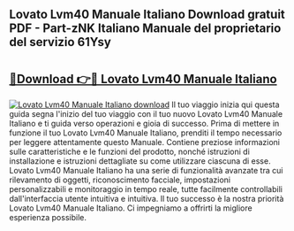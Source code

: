 ## Lovato Lvm40 Manuale Italiano Download gratuit PDF - Part-zNK Italiano Manuale del proprietario del servizio 61Ysy

# <h2><a href="http://dfelv12.blite.top/?on=Lovato+Lvm40+Manuale+Italiano">🔗Download 👉🔴 Lovato Lvm40 Manuale Italiano</a></h2>

[![Lovato Lvm40 Manuale Italiano download](https://i.imgur.com/lujVjoI.png)](http://dfelv12.blite.top/?on=Lovato+Lvm40+Manuale+Italiano)
Il tuo viaggio inizia qui questa guida segna l'inizio del tuo viaggio con il tuo nuovo Lovato Lvm40 Manuale Italiano e ti guida verso operazioni e gioia di successo. Prima di mettere in funzione il tuo Lovato Lvm40 Manuale Italiano, prenditi il tempo necessario per leggere attentamente questo Manuale. Contiene preziose informazioni sulle caratteristiche e le funzioni del prodotto, nonché istruzioni di installazione e istruzioni dettagliate su come utilizzare ciascuna di esse. Lovato Lvm40 Manuale Italiano ha una serie di funzionalità avanzate tra cui rilevamento di oggetti, riconoscimento facciale, impostazioni personalizzabili e monitoraggio in tempo reale, tutte facilmente controllabili dall'interfaccia utente intuitiva e intuitiva. Il tuo successo è la nostra priorità Lovato Lvm40 Manuale Italiano. Ci impegniamo a offrirti la migliore esperienza possibile.

